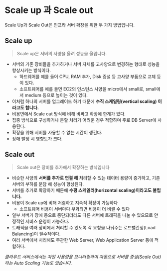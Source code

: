 # Scale up 과 Scale out

Scale Up과 Scale Out은 인프라 서버 확장을 위한 두 가지 방법입니다.

## Scale up

> Scale up은 서버의 사양을 올려 성능을 올립니다.

- 서버의 기존 장비들을 추가하거나 서버 자체를 고사양으로 변경하는 형태로 성능을 향상시키는 방식이다.
    - 하드웨어를 예를 들어 CPU, RAM 추가, Disk 증설 등 고사양 부품으로 교체 등이 있다.
    - 소프트웨어를 에를 들면 EC2의 인스턴스 사양을 micro에서 small로, small에서 medium 등으로 높이는 것이 있다.
- 이처럼 하나의 서버를 업그레이드 하기 때문에 __수직 스케일링(vertical scaling) 이라고도 합니다.__
- 비용면에서 Scale out 방식에 비해 비싸고 확장에 한계가 있다.
- 집중 방식으로 구성하거나 분할 처리가 어려운 경우 적합하며 주로 DB Server에 사용된다.
- 확장을 위해 서버를 사용할 수 없는 시간이 생긴다.
- 장애 발생 시 영향도가 크다.
## Scale out

> Scale out은 장비를 추가해서 확장하는 방식입니다

- 비슷한 사양의 __서버를 추가로 연결 해__ 처리할 수 있는 데이터 용량이 증가하고, 기존 서버의 부하를 분담 해 성능이 향상된다.
- 서버를 추가로 확장하기 때문에 __수평 스케일러(horizontal scaling)이라고도 불립니다.__
- 비용이 Scale up에 비해 저렴하고 지속적 확장이 가능하다
    - 소프트웨어 비용이 서버마다 부과되면 비용이 더 비쌀 수 있다
- 일부 서버가 장애 등으로 중단되더라도 다른 서버에 트래픽을 나눌 수 있으므로 안정적인 서비스 운영이 가능하다.
- 트래픽을 여러 장비에서 처리할 수 있도록 각 요청을 나눠주는 로드밸런싱(Load Balancing)이 필수적이다.
- 여러 서버에서 처리해도 무관한 Web Server, Web Application Server 등에 적합하다.

_클라우드 서비스에서는 자원 사용량을 모니터링하여 자동으로 서버를 증설(Scale Out)하는 Auto Scaling 기능도 있습니다._